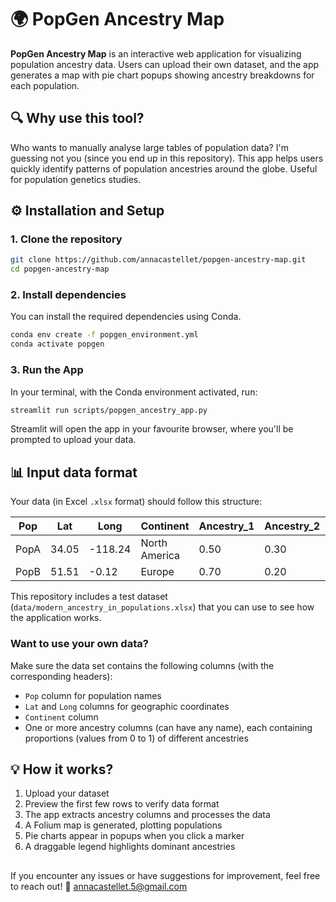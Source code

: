 # 🌍 PopGen Ancestry Map
**PopGen Ancestry Map** is an interactive web application for visualizing population ancestry data. Users can upload their own dataset, and the app generates a map with pie chart popups showing ancestry breakdowns for each population.

## 🔍 Why use this tool?
Who wants to manually analyse large tables of population data? I'm guessing not you (since you end up in this repository). This app helps users quickly identify patterns of population ancestries around the globe. Useful for population genetics studies.

## ⚙️ Installation and Setup
### 1. Clone the repository
```bash
git clone https://github.com/annacastellet/popgen-ancestry-map.git
cd popgen-ancestry-map
```

### 2. Install dependencies
You can install the required dependencies using Conda.
```bash
conda env create -f popgen_environment.yml
conda activate popgen
```

### 3. Run the App
In your terminal, with the Conda environment activated, run:
```bash
streamlit run scripts/popgen_ancestry_app.py
```
Streamlit will open the app in your favourite browser, where you'll be prompted to upload your data.

## 📊 Input data format
Your data (in Excel ``.xlsx`` format) should follow this structure:

| Pop   | Lat   | Long   | Continent    | Ancestry_1 | Ancestry_2 | Ancestry_3 | ... |
|-------|-------|--------|--------------|------------|------------|------------|-----|
| PopA  | 34.05 | -118.24| North America| 0.50       | 0.30       | 0.20       | ... |
| PopB  | 51.51 | -0.12  | Europe       | 0.70       | 0.20       | 0.10       | ... |

This repository includes a test dataset (``data/modern_ancestry_in_populations.xlsx``) that you can use to see how the application works.

### Want to use your own data?
Make sure the data set contains the following columns (with the corresponding headers):
* ``Pop`` column for population names
* ``Lat`` and ``Long`` columns for geographic coordinates
* ``Continent`` column
* One or more ancestry columns (can have any name), each containing proportions (values from 0 to 1) of different ancestries
  
## 💡 How it works?
1. Upload your dataset
2. Preview the first few rows to verify data format
3. The app extracts ancestry columns and processes the data
4. A Folium map is generated, plotting populations
5. Pie charts appear in popups when you click a marker
6. A draggable legend highlights dominant ancestries

## 
If you encounter any issues or have suggestions for improvement, feel free to reach out!
📩 annacastellet.5@gmail.com